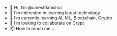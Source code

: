 - 👋 Hi, I’m @umeshkmishra
- 👀 I’m interested in learning latest technology
- 🌱 I’m currently learning AI, ML, Blockchain, Crypto
- 💞️ I’m looking to collaborate on Crypt
- 📫 How to reach me ...

<!---
umeshkmishra/umeshkmishra is a ✨ special ✨ repository because its `README.md` (this file) appears on your GitHub profile.
You can click the Preview link to take a look at your changes.
--->
